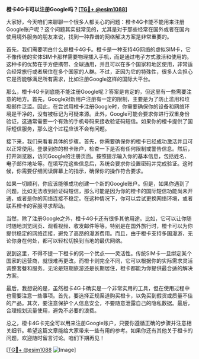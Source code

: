 **橙卡4G卡可以注册Google吗？[[TG💪+ @esim1088](https://t.me/s/esim1088)]**

大家好，今天咱们来聊聊一个很多人都关心的问题：橙卡4G卡能不能用来注册Google账户呢？这个问题其实挺常见的，尤其是对于那些经常在国外或者在国内使用境外服务的朋友来说，找到一种靠谱的网络解决方案是非常重要的。

首先，我们需要明白什么是橙卡4G卡。橙卡是一种支持4G网络的虚拟SIM卡，它不像传统的实体SIM卡那样需要物理插入手机，而是通过电子方式激活和使用的。这种卡的优势在于方便携带、全球通用，并且可以在多个国家和地区使用，非常适合经常旅行或者居住在多个国家的人群。不过，正因为它的特殊性，很多人会担心它是否能够满足所有需求，比如注册Google这样的国际大平台。

那么，橙卡4G卡到底能不能注册Google呢？答案是肯定的，但这里有一些需要注意的地方。首先，Google对新用户注册有一定的限制，主要是为了防止滥用和垃圾邮件泛滥。因此，在尝试用橙卡注册Google时，你需要确保你的设备和网络环境是干净的，没有被标记为可疑来源。此外，Google可能会要求你进行双重身份验证，这通常需要一个有效的手机号码来接收验证码短信。如果你的橙卡提供了国际短信服务，那么这个过程应该不会有问题。

接下来，我们来看看具体的步骤。首先，你需要确保你的橙卡已经成功激活并且可以正常使用。登录到你的橙卡账户，检查一下是否有任何限制或警告信息。然后，打开浏览器，访问Google的注册页面。按照提示输入你的基本信息，包括姓名、电子邮件地址等。在填写完这些信息后，系统会要求你设置密码并完成验证。这时候，你需要仔细阅读屏幕上的指示，确保你的操作符合要求。

如果一切顺利，你应该能够成功创建一个新的Google账户。但是，如果你遇到了问题，比如无法收到验证码短信，那么可能是因为你的橙卡的国际短信功能尚未开通，或者是你的网络连接不稳定。在这种情况下，你可以尝试更换网络环境，或者联系橙卡的客服寻求帮助。

当然，除了注册Google之外，橙卡4G卡还有很多其他用途。比如，它可以让你随时随地浏览网页、观看视频、收发邮件等等。特别是在国外旅行时，橙卡可以为你提供稳定的网络连接，避免了高昂的漫游费用。而且，由于橙卡支持多国漫游，无论你身在何处，都可以轻松切换到当地的最优网络。

说到这里，不得不提一下橙卡的另一个优点——灵活性。传统SIM卡一旦绑定某个国家的运营商，就很难再更改。而橙卡则完全不同，它可以根据你的实际需求灵活调整套餐和服务。无论是短期旅游还是长期居住，橙卡都能为你提供最合适的解决方案。

最后，我想说的是，虽然橙卡4G卡确实是一个非常实用的工具，但在使用过程中也需要注意一些事项。首先，要选择正规渠道购买橙卡，以免买到假货或质量不佳的产品。其次，要注意保护个人信息安全，不要随意泄露自己的隐私数据。最后，合理规划流量使用，避免不必要的浪费。

总之，橙卡4G卡完全可以用来注册Google账户，只要你遵循正确的步骤并注意相关细节。希望这篇文章能给大家带来一些有用的参考。如果你还有其他关于橙卡的问题，欢迎随时留言讨论。咱们下期再见！

[[TG💪+ @esim1088](https://t.me/s/esim1088) ![Image](https://i.postimg.cc/4NQfJmqS/Snipaste-2025-05-13-00-14-12.png)]